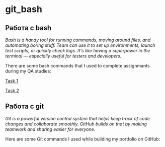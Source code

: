 # git_bash
## **Работа с bash** ## 

_Bash is a handy tool for running commands, moving around files, and automating boring stuff. Team can use it to set up environments, launch test scripts, or quickly check logs. It's like having a superpower in the terminal — especially useful for testers and developers._

There are some bash commands that I used to complete assignmants during my QA studies:

[Task 1](https://github.com/natlaxmat/git_bash/blob/main/bash1.txt)

[Task 2](https://github.com/natlaxmat/git_bash/blob/main/bash2.txt)

## **Работа с git** ##

_Git is a powerful version control system that helps keep track of code changes and collaborate smoothly.
GitHub builds on that by making teamwork and sharing easier for everyone._

Here are some Git commands I used while building my portfolio on GitHub:
